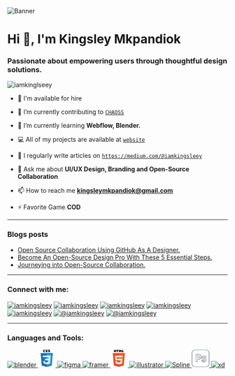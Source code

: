 
<img width="1280" alt="Banner" src="https://github.com/iamkingsleey/iamkingsleey/assets/63562509/65ba59b6-bb5e-40d2-8135-2b442d0f05a4">


<h1 align="left">Hi 👋, I'm Kingsley Mkpandiok</h1>
<h3 align="left">Passionate about empowering users through thoughtful design solutions.</h3>

<p align="left"> <img src="https://komarev.com/ghpvc/?username=iamkinglseey&label=Profile%20views&color=0e75b6&style=flat" alt="iamkinglseey" /> </p>



- 👨‍ I'm available for hire

- 🔭 I’m currently contributing to [`CHAOSS`](https://chaoss.community/)

- 🌱 I’m currently learning **Webflow, Blender.**

- 💻 All of my projects are available at [`website`](https://kingsleey.framer.website/)

- 📝 I regularly write articles on [`https://medium.com/@iamkingsleey`](https://medium.com/@iamkingsleey)

- 💬 Ask me about **UI/UX Design, Branding and  Open-Source Collaboration**

- 📫 How to reach me **kingsleymkpandiok@gmail.com**

- ⚡ Favorite Game **COD**
***

### Blogs posts
- <a href="https://iamkingsleey.medium.com/open-source-collaboration-using-github-as-a-designer-2f21e282c4ed">Open Source Collaboration Using GitHub As A Designer.</a>
- <a href="https://iamkingsleey.medium.com/open-source-projects-await-your-design-skills-heres-how-to-make-an-impact-with-5-essential-tips-211a895d2574">Become An Open-Source Design Pro With These 5 Essential Steps.</a>
- <a href="https://iamkingsleey.medium.com/journeying-into-open-source-collaboration-1eda2cc9e5b5">Journeying into Open-Source Collaboration.</a>
<!-- BLOG-POST-LIST:START -->
<!-- BLOG-POST-LIST:END -->

***

<h3 align="left">Connect with me:</h3>
<p align="left">
<a href="https://twitter.com/iamkingsleey" target="blank"><img align="center" src="https://raw.githubusercontent.com/rahuldkjain/github-profile-readme-generator/master/src/images/icons/Social/twitter.svg" alt="iamkingsleey" height="30" width="40" /></a>
<a href="https://linkedin.com/in/iamkingsleey" target="blank"><img align="center" src="https://raw.githubusercontent.com/rahuldkjain/github-profile-readme-generator/master/src/images/icons/Social/linked-in-alt.svg" alt="iamkingsleey" height="30" width="40" /></a>
<a href="https://instagram.com/iamkingsleey" target="blank"><img align="center" src="https://raw.githubusercontent.com/rahuldkjain/github-profile-readme-generator/master/src/images/icons/Social/instagram.svg" alt="iamkingsleey" height="30" width="40" /></a>
<a href="https://dribbble.com/iamkingsleey" target="blank"><img align="center" src="https://raw.githubusercontent.com/rahuldkjain/github-profile-readme-generator/master/src/images/icons/Social/dribbble.svg" alt="iamkingsleey" height="30" width="40" /></a>
<a href="https://www.behance.net/iamkingsleey" target="blank"><img align="center" src="https://raw.githubusercontent.com/rahuldkjain/github-profile-readme-generator/master/src/images/icons/Social/behance.svg" alt="iamkingsleey" height="30" width="40" /></a>
<a href="https://hashnode.com/@iamkingsleey" target="blank"><img align="center" src="https://raw.githubusercontent.com/rahuldkjain/github-profile-readme-generator/master/src/images/icons/Social/hashnode.svg" alt="@iamkingsleey" height="30" width="40" /></a>
<a href="https://medium.com/@iamkingsleey" target="blank"><img align="center" src="https://raw.githubusercontent.com/rahuldkjain/github-profile-readme-generator/master/src/images/icons/Social/medium.svg" alt="@iamkingsleey" height="30" width="40" /></a>
</p>

***

<h3 align="left">Languages and Tools:</h3>
<p align="left"> <a href="https://www.blender.org/" target="_blank" rel="noreferrer"> <img src="https://download.blender.org/branding/community/blender_community_badge_white.svg" alt="blender" width="40" height="40"/> </a> <a href="https://www.w3schools.com/css/" target="_blank" rel="noreferrer"> <img src="https://raw.githubusercontent.com/devicons/devicon/master/icons/css3/css3-original-wordmark.svg" alt="css3" width="40" height="40"/> </a> <a href="https://www.figma.com/" target="_blank" rel="noreferrer"> <img src="https://www.vectorlogo.zone/logos/figma/figma-icon.svg" alt="figma" width="40" height="40"/> </a> <a href="https://www.framer.com/" target="_blank" rel="noreferrer"> <img src="https://www.vectorlogo.zone/logos/framer/framer-icon.svg" alt="framer" width="40" height="40"/> </a> <a href="https://www.w3.org/html/" target="_blank" rel="noreferrer"> <img src="https://raw.githubusercontent.com/devicons/devicon/master/icons/html5/html5-original-wordmark.svg" alt="html5" width="40" height="40"/> </a> <a href="https://www.adobe.com/in/products/illustrator.html" target="_blank" rel="noreferrer"> <img src="https://www.vectorlogo.zone/logos/adobe_illustrator/adobe_illustrator-icon.svg" alt="illustrator" width="40" height="40"/> </a> <a href="https://spline.design/" target="_blank" rel="noreferrer">
  <img src="https://www.vectorlogo.zone/logos/spline3d/spline3d-icon.svg" alt="Spline" width="40" height="40"/>
</a> <a href="https://www.photoshop.com/en" target="_blank" rel="noreferrer"> <img src="https://raw.githubusercontent.com/devicons/devicon/master/icons/photoshop/photoshop-line.svg" alt="photoshop" width="40" height="40"/> </a> <a href="https://www.adobe.com/products/xd.html" target="_blank" rel="noreferrer"> <img src="https://cdn.worldvectorlogo.com/logos/adobe-xd.svg" alt="xd" width="40" height="40"/> </a> </p>





